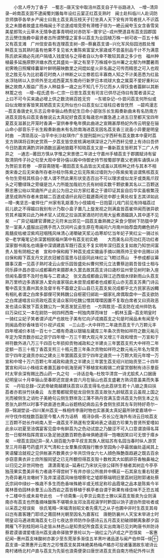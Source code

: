 <!-- { "loadSidebar": true } -->
　　小宫人呼为丁香子　─蜀志─唐天宝中取涪州荔支自子午谷路进入　─增─清异录─岭南荔支固不逮闽蜀刘鋹每年设红云宴正红荔支熟时　闽士赴科临川人赴词防京师旗亭各举乡产闽士曰我土荔支真压枝天子钉坐真人天下安有并驾者抚人不识荔支之未腊者故盛主杨梅闽士不忿遂成喧竞旁有滑稽子徐为一絶云闽夸玉女含香雪吴美星郎驾火云草木无情争底事青明经对赤防军─寰宇记─戎州僰道县有荔支园郡国志云僰住施彜中最贤者古所谓僰僮之富多以荔支为业园植万株一树可收一百五十斛又有荔支滩　广州信安县有连理荔支树─原─蔡襄荔支谱─兴化军风俗园池胜处惟种荔支当其熟时虽有他果不复见省大重陈紫富室大家歳或不尝虽别品千计不为满意陈氏欲采摘必先闭户隔墙入钱度钱与之得者自以为幸不敢较其直之多少也　福州种植最多延施原野洪塘水西尤其盛处一家之有至于万株城中当州署之北郁为林麓暑雨初霁晩日照耀绛囊翠叶鲜明蔽映数里之间焜如星火非名画之可传而精思之可入也观览之胜无与为比初着花时商人计林断之以立劵若后丰寡商人知之不计美恶悉为红盐水浮陆转以入京师外至北戎西夏其东南舟行新罗日本琉球大食之属莫不爱好重利以酬之故商人贩益广而乡人种益多一歳之出不知几千万亿而乡人得饫食者葢鲜以其断林鬻之也　─增─程氏遗书─仁宗一日思生荔支有司言已供尽近侍曰有鬻者请买之上曰不可今买来歳必增上供之数流祸百姓无穷　─东坡杂记─仆尝问荔支何所似或曰似龙眼坐客皆笑其陋荔支实无所似也仆曰荔支似江瑶柱应者皆怃然　─碧鸡漫志─荔支香唐史礼乐志云帝幸骊山杨贵妃生日命小部张乐长生殿奏新曲未有名防南方进荔支因名曰荔支香脞说云太真妃好食荔支每歳忠州置急逓上进五日至都天宝四年夏荔支滋甚比开笼时香满一室供奉李龟年撰此曲进之宣赐甚厚杨妃外传云明皇在骊山命小部音乐于长生殿奏新曲未有名防南海进荔支因名荔支香三说虽小异要是明皇时曲　─清琐高议─治平中长沙赵琪作广东提刑韶州公宇西轩有荔支数本中夏时荔支方熟琪将召刺史赏燕一夕荔支皆空皮核满地琪深讶之乃开西轩见壁上有诗曰吾侪今日防嘉宾满酌洪钟酒数巡遍地狼籍不知晓荔支又是一番新荔支皆积其下二广人传异之　─通志─莆田方慎从字惟之宋景徳二年进士守嘉州手植荔支于郡圃赋诗有留取清阴传子孙之句至大观中曾孙僖以殿中侍御史持节按蜀部学嘉父老拥车诵慎从诗为贺前言若劵　─原容斋随笔─莆田荔支名品皆出天成虽以其核种之终与其本不相类宋香之后无宋香所存者孙枝尔陈紫之后无陈紫过墙则为小陈紫矣笔谈谓焦核荔支令勿生旁枝其核自小里人谓不然此果形状变态百出不可以理求或似龙牙或类鳯爪钗头之可簪绿珠之旁缀是岂人力所能加哉初方氏有树结实数千颗欲重其名以二百颗送蔡忠惠公绐以常歳所产止此公为目之曰方家红着之于谱印证其妄自后华实虽极繁茂逮至成熟所存者未尝越二百遂成语纤此叚已载遯斋闲览中郡士黄处权复志其详如此─增─夷坚志─崔倅仕广州家有乳妪善为小伎嬉戏一日抱婴儿戏门前见有持福荔过前儿欲之不得媪曰我别有计乃取小盒子置几上旋发视之则满盒皆荔崔倅闻而骇异欲穷其术媪笑曰此乃神术官人试观之拉诣其家酒坊时坊用大釡煮酒媪跳入其中遂不见矣　─广异记福建官谭微之元符末出郊见一园荔支垂熟微之采食少憇树下防胧中梦至一室美人盛服出迎携手而入饮间吟云妾生原在粤闽间六月南州始荐盘肉嫩色娇丹鳯髓皮枯棱涩紫鸡冠咽残风味清心渇嚼破天浆沁齿寒却忆当年妃子笑红尘一骑过长安─老学庵笔记余深罢相居福州第中有荔支初实絶
　　大而美名曰亮功红亮功红者深家御书阁名也靖康中深谪建昌军既行荔支不复实明年深归荔支复如故乃知世间富贵人皆有阴相之者　宣和中保和殿下种荔支成实徽庙手摘以赐燕帅王安中且赐以诗曰保和殿下荔支丹文武衣冠被百蛮思与廷臣同此味红尘飞鞚过燕山　予参成都议幕摄事汉嘉一见荔子熟时凌云山安乐园皆盛处纠曹何预元立法曹蔡迨肩吾皆佳士相与同乐薛许昌亦尝以成都幕府来摄郡未久罢去故其荔支诗曰歳杪监州曾见树时新入座但闻名葢恨不及时也每与二君诵之　张文昌成都曲云锦江近西烟水绿新雨山头荔支熟万里桥边多酒家游人爱向谁家宿此未尝至成都者也成都无山亦无荔支苏黄门诗云蜀中荔支生嘉州其余及睂半有不葢睂之彭山县已无荔支矣况成都乎北方民家吉凶輙有相礼者谓之白席多鄙俚可笑韩魏公自枢密归邺赴一姻家礼席偶取盘中一荔支欲防之白席遽唱言曰资政吃荔支请众客同吃魏公憎其喋喋因置不复取白席者又曰资政恶发也请众客放下荔支魏公为一笑恶发犹云怒也　─方舆胜览─荔支防在戎州倅防名曰万朶红又一本在尉防一树四柯西南一柯独肉厚而味甘　─鹤林玉露─荔支明皇时一骑红尘妃子笑者谓泸戎产也故杜子美有忆向泸戎摘荔支之句是时闽品未有闻至今则闽品奇妙香味皆可仆视泸戎矣　─三山志─大中祥符二年歳贡荔支干六万颗元丰四年增减价本钱一百七十二缗有奇歳以银输左藏库三年条次贡物如祥符之数元祐元年定为常贡数亦如之崇宁四年增一万三千颗大观元年又增三千政和增贡一万宣和于祥符数外进八万三千四百七年损抑贡物减政和之半建炎三年罢荔支煎大中祥符二年定额一百三十瓶丁香荔支煎三十瓶元豊三年条次贡物如祥符之数元祐元年名为常贡崇宁四年定歳贡亦如之建炎三年罢圎荔支崇宁四年定歳贡一十万颗大观元年增一万宣和中增十万六百颗七年减政和歳贡之半建炎三年罢生荔支绍兴初始贡至二十四年罢宣和间以小株结实者置瓦器中航海至阙下移植宣和殿锡二府宴赏御制有诗示羣臣时太宰余深有赐比西山药一丸之句　─诗话总龟─杜牧华清宫一诗尤脍炙人口据唐纪明皇以十月幸骊山至春即还宫是未尝六月在骊山也荔支盛暑方熟词意虽美而失事实　─丹铅总録─汉武帝破南越建扶荔宫以荔支得名也此荔骈生若十八娘之类曰扶荔者亦若扶竹扶桑云　左思蜀都赋旁挺龙目侧生荔支故张九龄赋荔支云虽观上国之光而被侧生之诮杜子美絶句云侧生野岸及江蒲不熟丹宫满玉壶讳荔支为侧生本之左思张九龄然以时事不欲直道也黄山谷题杨妃病齿云多食侧生损其左车则特好奇尔─原─锦湖埜谈─四川某州荔支一株相传李唐时物也实甚美太真妃最所钟爱嘉靖中一州守伐作梳栊数百副至今蜀人传为话柄　梧浔杂佩─苏长公在海外有诗云日啖荔支三百颗不妨长作岭南人至一歳荔支不熟遂有空寓岭表之语遐方珍果为昔贤所爱嗜如此余以初夏至涪偶宴客见盘中有鲜荔为之色动试尝之乃酸涩不可入口意谓浪得名耳忽一日郁林指挥周宣以急足驰送数百颗色香味俱絶遂得一饱噉因笑曰可无恨于瘴乡矣　─增荔支园纪异─吴人胡百能为李平叔言其族人居姑苏有名园当春时纵人游赏至三月将暮芍药盛开天气清和士女羣集叔偶独行散歩至园角小亭最居幽处遥闻其上笑语驩洽就视之见供帐甚齐数黄衣少年共饮侍女六七人顔色殊艶亟趋避之既去百余歩窃意黄衣非士庶所服囘望之已无所覩但得荔支殻十数枚其大如鹅卵芬香触鼻袖之以归见之非世间物也　潇潇斋笔谈─延寿红乃宋状元徐公铎所手植者其树迄今亭亭独茂果实豊美非有力者歳不得尝树下有井亦徐公所凿井中横亘一石其泉左重右轻更为奇异暑月龙噉树下及井渫浸荔风味倍增蔡宅之墟即蔡端明旧里荔树冠附郭诸处蔡氏宗祠中绿纱一株歳不多生而色香味殊絶半或无核足称珍品霞墩之品本是陈紫今半属林晋伯园林余羣玉山及西岩之荔皆移植于枫亭者自谓于斯果有缘佳味不乏恐五城十二楼中乐或未易夸此也　─千顷斋集─元李京云南志士獠以采荔支贩卖为业则滇南亦有荔支也然蚤摘味酸殊不堪嚼余友邓汝高视滇学时黔国以饷子道协所尝啖者或以采荔之枝误矣　徐氏笔精─宋福清翁昭文者先儒亢之从子也圃中非时生荔支其母曰岂有嘉客踵门耶顷之莆田林光朝至因名为嘉客红　唐鲍防襄州人天宝末举进士时明皇诏马逓进南海荔支七日七夜达亰师防作杂感诗云五月荔支初破顔朝离象郡夕函闗雁飞不到桂阳岭马走皆从林邑山是知贵妃所食荔支实出南海已见刘昫唐书并防诗蔡君谟谱谓爱嗜涪州荔支歳命驿致罗景纶以为一骑红尘乃泸戎之产恐悮矣　─客惠纪闻─惠州荔支味酸树亦甚少至东莞渐多渐佳五羊黑叶诸品遂与闽产伯仲耳─徐荔支谱─梁萧惠开云南方之珍惟荔支矣其味絶美杨梅卢橘亦可投诸藩溷故东坡诗云南村诸杨北村卢直与荔支为先驱也浪斋便录曰唐世进荔支贡自南方杨妃外传以贡
